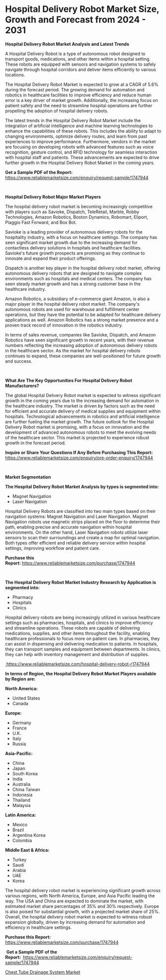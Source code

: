 <p><h1>Hospital Delivery Robot Market Size, Growth and Forecast from 2024 - 2031</h1></p><p><strong>Hospital Delivery Robot Market Analysis and Latest Trends</strong></p>
<p><p>A Hospital Delivery Robot is a type of autonomous robot designed to transport goods, medications, and other items within a hospital setting. These robots are equipped with sensors and navigation systems to safely navigate through hospital corridors and deliver items efficiently to various locations.</p><p>The Hospital Delivery Robot Market is expected to grow at a CAGR of 5.6% during the forecast period. The growing demand for automation and robotics in healthcare facilities to improve efficiency and reduce human error is a key driver of market growth. Additionally, the increasing focus on patient safety and the need to streamline hospital operations are further propelling the adoption of hospital delivery robots.</p><p>The latest trends in the Hospital Delivery Robot Market include the integration of artificial intelligence and machine learning technologies to enhance the capabilities of these robots. This includes the ability to adapt to changing environments, optimize delivery routes, and learn from past experiences to improve performance. Furthermore, vendors in the market are focusing on developing robots with advanced features such as voice recognition, gesture control, and RFID technology for seamless interaction with hospital staff and patients. These advancements are expected to drive further growth in the Hospital Delivery Robot Market in the coming years.</p></p>
<p><strong>Get a Sample PDF of the Report:&nbsp;</strong> <a href="https://www.reliablemarketsize.com/enquiry/request-sample/1747944">https://www.reliablemarketsize.com/enquiry/request-sample/1747944</a></p>
<p>&nbsp;</p>
<p><strong>Hospital Delivery Robot Major Market Players</strong></p>
<p><p>The hospital delivery robot market is becoming increasingly competitive with players such as Savioke, Dispatch, TeleRetail, Marble, Robby Technologies, Amazon Robotics, Boston Dynamics, Robomart, Eliport, Piaggio Fast Forward, and Box Bot.</p><p>Savioke is a leading provider of autonomous delivery robots for the hospitality industry, with a focus on healthcare settings. The company has seen significant market growth due to the increasing demand for contactless delivery solutions in hospitals and healthcare facilities. Savioke's future growth prospects are promising as they continue to innovate and expand their product offerings.</p><p>Dispatch is another key player in the hospital delivery robot market, offering autonomous delivery robots that are designed to navigate complex environments such as hospitals and medical centers. The company has seen steady market growth and has a strong customer base in the healthcare industry.</p><p>Amazon Robotics, a subsidiary of e-commerce giant Amazon, is also a major player in the hospital delivery robot market. The company's autonomous robots are used for warehouse and fulfillment center operations, but they have the potential to be adapted for healthcare delivery applications as well. Amazon Robotics has a strong market presence and a proven track record of innovation in the robotics industry.</p><p>In terms of sales revenue, companies like Savioke, Dispatch, and Amazon Robotics have seen significant growth in recent years, with their revenue numbers reflecting the increasing adoption of autonomous delivery robots in the healthcare sector. As the market for hospital delivery robots continues to expand, these companies are well-positioned for future growth and success.</p></p>
<p>&nbsp;</p>
<p><strong>What Are The Key Opportunities For Hospital Delivery Robot Manufacturers?</strong></p>
<p><p>The global Hospital Delivery Robot market is expected to witness significant growth in the coming years due to the increasing demand for automation in the healthcare industry. The market is driven by factors such as the need for efficient and accurate delivery of medical supplies and equipment within hospitals. Technological advancements in robotics and artificial intelligence are further fueling the market growth. The future outlook for the Hospital Delivery Robot market is promising, with a focus on innovation and the development of advanced autonomous robots to meet the evolving needs of the healthcare sector. This market is projected to experience robust growth in the forecast period.</p></p>
<p><strong>Inquire or Share Your Questions If Any Before Purchasing This Report:</strong> <a href="https://www.reliablemarketsize.com/enquiry/pre-order-enquiry/1747944">https://www.reliablemarketsize.com/enquiry/pre-order-enquiry/1747944</a></p>
<p>&nbsp;</p>
<p><strong>Market Segmentation</strong></p>
<p><strong>The Hospital Delivery Robot Market Analysis by types is segmented into:</strong></p>
<p><ul><li>Magnet Navigation</li><li>Laser Navigation</li></ul></p>
<p><p>Hospital Delivery Robots are classified into two main types based on their navigation systems: Magnet Navigation and Laser Navigation. Magnet Navigation robots use magnetic strips placed on the floor to determine their path, enabling precise and accurate navigation within hospital environments. On the other hand, Laser Navigation robots utilize laser sensors to scan their surroundings and create a map for optimal navigation. Both types offer efficient and reliable delivery service within hospital settings, improving workflow and patient care.</p></p>
<p><strong>Purchase this Report:&nbsp;</strong><a href="https://www.reliablemarketsize.com/purchase/1747944">https://www.reliablemarketsize.com/purchase/1747944</a></p>
<p>&nbsp;</p>
<p><strong>The Hospital Delivery Robot Market Industry Research by Application is segmented into:</strong></p>
<p><ul><li>Pharmacy</li><li>Hospitals</li><li>Clinics</li></ul></p>
<p><p>Hospital delivery robots are being increasingly utilized in various healthcare settings such as pharmacies, hospitals, and clinics to improve efficiency and streamline operations. These robots are capable of delivering medications, supplies, and other items throughout the facility, enabling healthcare professionals to focus more on patient care. In pharmacies, they can assist in dispensing and delivering medication to patients. In hospitals, they can transport samples and equipment between departments. In clinics, they can help with inventory management and distribution of supplies.</p></p>
<p><a href="https://www.reliablemarketsize.com/hospital-delivery-robot-r1747944">&nbsp;https://www.reliablemarketsize.com/hospital-delivery-robot-r1747944</a></p>
<p><strong>In terms of Region, the Hospital Delivery Robot Market Players available by Region are:</strong></p>
<p>
    <p> <strong> North America: </strong>
        <ul>
            <li>United States</li>
            <li>Canada</li>
        </ul>
        </p> 
    <p> <strong> Europe: </strong>
        <ul>
            <li>Germany</li>
            <li>France</li>
            <li>U.K.</li>
            <li>Italy</li>
            <li>Russia</li>
        </ul>
        </p> 
    <p> <strong> Asia-Pacific: </strong>
        <ul>
            <li>China</li>
            <li>Japan</li>
            <li>South Korea</li>
            <li>India</li>
            <li>Australia</li>
            <li>China Taiwan</li>
            <li>Indonesia</li>
            <li>Thailand</li>
            <li>Malaysia</li>
        </ul>
        </p> 
    <p> <strong> Latin America: </strong>
        <ul>
            <li>Mexico</li>
            <li>Brazil</li>
            <li>Argentina Korea</li>
            <li>Colombia</li>
        </ul>
        </p> 
    <p> <strong> Middle East & Africa: </strong>
        <ul>
            <li>Turkey</li>
            <li>Saudi</li>
            <li>Arabia</li>
            <li>UAE</li>
            <li>Korea</li>
        </ul>
    </p>
    </p>
<p><p>The hospital delivery robot market is experiencing significant growth across various regions, with North America, Europe, and Asia Pacific leading the way. The USA and China are expected to dominate the market, with estimated market share percentages of 35% and 30% respectively. Europe is also poised for substantial growth, with a projected market share of 25%. Overall, the hospital delivery robot market is expected to witness robust expansion globally, driven by increasing demand for automation and efficiency in healthcare settings.</p></p>
<p><strong>Purchase this Report: </strong><a href="https://www.reliablemarketsize.com/purchase/1747944">https://www.reliablemarketsize.com/purchase/1747944</a></p>
<p>&nbsp;<strong>Get a Sample PDF of the Report:&nbsp;&nbsp;</strong><a href="https://www.reliablemarketsize.com/enquiry/request-sample/1747944">https://www.reliablemarketsize.com/enquiry/request-sample/1747944</a></p>
<p><strong></strong></p>
<p><p><a href="https://github.com/qndifksd5/Market-Research-Report-List-1/blob/main/chest-tube-drainage-system-market.md">Chest Tube Drainage System Market</a></p></p>